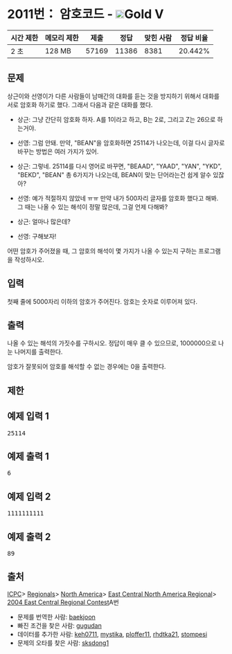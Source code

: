 # 2011번： 암호코드 - <img src="https://static.solved.ac/tier_small/11.svg" style="height:20px" />Gold V


| 시간 제한 | 메모리 제한 | 제출 | 정답 | 맞힌 사람 | 정답 비율 |
| --- | --- | --- | --- | --- | --- |
| 2 초 | 128 MB | 57169 | 11386 | 8381 | 20.442% |


## 문제


상근이와 선영이가 다른 사람들이 남매간의 대화를 듣는 것을 방지하기 위해서 대화를 서로 암호화 하기로 했다. 그래서 다음과 같은 대화를 했다.

- 상근: 그냥 간단히 암호화 하자. A를 1이라고 하고, B는 2로, 그리고 Z는 26으로 하는거야.

- 선영: 그럼 안돼. 만약, "BEAN"을 암호화하면 25114가 나오는데, 이걸 다시 글자로 바꾸는 방법은 여러 가지가 있어.

- 상근: 그렇네. 25114를 다시 영어로 바꾸면, "BEAAD", "YAAD", "YAN", "YKD", "BEKD", "BEAN" 총 6가지가 나오는데, BEAN이 맞는 단어라는건 쉽게 알수 있잖아?

- 선영: 예가 적절하지 않았네 ㅠㅠ 만약 내가 500자리 글자를 암호화 했다고 해봐. 그 때는 나올 수 있는 해석이 정말 많은데, 그걸 언제 다해봐?

- 상근: 얼마나 많은데?

- 선영: 구해보자!


어떤 암호가 주어졌을 때, 그 암호의 해석이 몇 가지가 나올 수 있는지 구하는 프로그램을 작성하시오.




## 입력


첫째 줄에 5000자리 이하의 암호가 주어진다. 암호는 숫자로 이루어져 있다.




## 출력


나올 수 있는 해석의 가짓수를 구하시오. 정답이 매우 클 수 있으므로, 1000000으로 나눈 나머지를 출력한다.

암호가 잘못되어 암호를 해석할 수 없는 경우에는 0을 출력한다.




## 제한




## 예제 입력 1


<pre>25114
</pre>


## 예제 출력 1


<pre>6
</pre>




## 예제 입력 2


<pre>1111111111
</pre>


## 예제 출력 2


<pre>89
</pre>






## 출처


[ICPC](/category/1)> [Regionals](/category/7)> [North America](/category/8)> [East Central North America Regional](/category/32)> [2004 East Central Regional Contest](/category/detail/122)A번
- 문제를 번역한 사람: [baekjoon](/user/baekjoon)
- 빠진 조건을 찾은 사람: [gugudan](/user/gugudan)
- 데이터를 추가한 사람: [keh0711](/user/keh0711), [mystika](/user/mystika), [ploffer11](/user/ploffer11), [rhdtka21](/user/rhdtka21), [stompesi](/user/stompesi)
- 문제의 오타를 찾은 사람: [sksdong1](/user/sksdong1)





